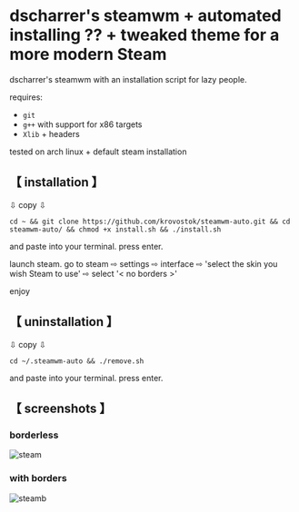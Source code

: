 
# dscharrer's steamwm + automated installing ?? + tweaked theme for a more modern Steam

dscharrer's steamwm with an installation script for lazy people.

requires:
- `git`
- `g++` with support for x86 targets
- `Xlib` + headers

tested on arch linux + default steam installation

## 【 installation 】

⇩ copy ⇩
```
cd ~ && git clone https://github.com/krovostok/steamwm-auto.git && cd steamwm-auto/ && chmod +x install.sh && ./install.sh
```
and paste into your terminal. press enter.

launch steam. go to steam ⇨ settings ⇨ interface ⇨ 'select the skin you wish Steam to use' ⇨ select '< no borders >'

enjoy

## 【 uninstallation 】

⇩ copy ⇩
```
cd ~/.steamwm-auto && ./remove.sh
```
and paste into your terminal. press enter.

## 【 screenshots 】

### borderless
![steam](https://user-images.githubusercontent.com/95653526/196628608-2362b6db-9410-42bf-a8d3-57df84d89fe5.png)

### with borders
![steamb](https://user-images.githubusercontent.com/95653526/196628633-94957c9c-3564-4c02-bb25-c95714b144c4.png)

